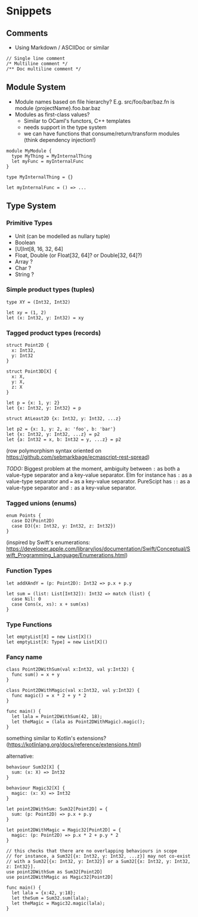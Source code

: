 # Snippets

## Comments

- Using Markdown / ASCIIDoc or similar

```
// Single line comment
/* Multiline comment */
/** Doc multiline comment */
```

## Module System

- Module names based on file hierarchy? E.g. src/foo/bar/baz.fn is module {projectName}.foo.bar.baz
- Modules as first-class values?
  - Similar to OCaml's functors, C++ templates
  - needs support in the type system
  - we can have functions that consume/return/transform modules (think dependency injection!)

```
module MyModule {
  type MyThing = MyInternalThing
  let myFunc = myInternalFunc
}

type MyInternalThing = {}

let myInternalFunc = () => ...
```

## Type System

### Primitive Types
 - Unit (can be modelled as nullary tuple)
 - Boolean
 - [U]Int[8, 16, 32, 64]
 - Float, Double (or Float[32, 64]? or Double[32, 64]?)
 - Array<primitive type> ?
 - Char ?
 - String ?

### Simple product types (tuples)

```
type XY = (Int32, Int32)

let xy = (1, 2)
let (x: Int32, y: Int32) = xy
```

### Tagged product types (records)

```
struct Point2D {
  x: Int32,
  y: Int32
}

struct Point3D[X] {
  x: X,
  y: X,
  z: X
}

let p = {x: 1, y: 2}
let {x: Int32, y: Int32} = p

struct AtLeast2D {x: Int32, y: Int32, ...z}

let p2 = {x: 1, y: 2, a: 'foo', b: 'bar'}
let {x: Int32, y: Int32, ...z} = p2
let {a: Int32 = x, b: Int32 = y, ...z} = p2
```

(row polymorphism syntax oriented on https://github.com/sebmarkbage/ecmascript-rest-spread)

*TODO:* Biggest problem at the moment, ambiguity between `:` as both a value-type separator and a key-value separator. Elm for instance has `:` as a value-type separator and `=` as a key-value separator. PureScipt has `::` as a value-type separator and `:` as a key-value separator.

### Tagged unions (enums)

```
enum Points {
  case D2(Point2D)
  case D3({x: Int32, y: Int32, z: Int32})
}
```

(inspired by Swift's enumerations: https://developer.apple.com/library/ios/documentation/Swift/Conceptual/Swift_Programming_Language/Enumerations.html)

### Function Types

```
let addXAndY = (p: Point2D): Int32 => p.x + p.y
```

```
let sum = (list: List[Int32]): Int32 => match (list) {
  case Nil: 0
  case Cons(x, xs): x + sum(xs) 
}
```

### Type Functions

```
let emptyList[X] = new List[X]()
let emptyList[X: Type] = new List[X]()
```

### Fancy name

```
class Point2DWithSum(val x:Int32, val y:Int32) {
  func sum() = x + y
}

class Point2DWithMagic(val x:Int32, val y:Int32) {
  func magic() = x * 2 + y * 2
}

func main() {
  let lala = Point2DWithSum(42, 18);
  let theMagic = (lala as Point2DWithMagic).magic();
}
```

something similar to Kotlin's extensions? (https://kotlinlang.org/docs/reference/extensions.html)

alternative:

```
behaviour Sum32[X] {
  sum: (x: X) => Int32
}

behaviour Magic32[X] {
  magic: (x: X) => Int32
}

let point2DWithSum: Sum32[Point2D] = {
  sum: (p: Point2D) => p.x + p.y
}

let point2DWithMagic = Magic32[Point2D] = {
  magic: (p: Point2D) => p.x * 2 + p.y * 2
}

// this checks that there are no overlapping behaviours in scope
// for instance, a Sum32[{x: Int32, y: Int32, ...z}] may not co-exist
// with a Sum32[{x: Int32, y: Int32}] or a Sum32[{x: Int32, y: Int32, z: Int32}].
use point2DWithSum as Sum32[Point2D]
use point2DWithMagic as Magic32[Point2D]

func main() {
  let lala = {x:42, y:18};
  let theSum = Sum32.sum(lala);
  let theMagic = Magic32.magic(lala);
}
```
